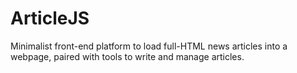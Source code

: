 # ArticleJS
Minimalist front-end platform to load full-HTML news articles into a webpage, paired with tools to write and manage articles.
